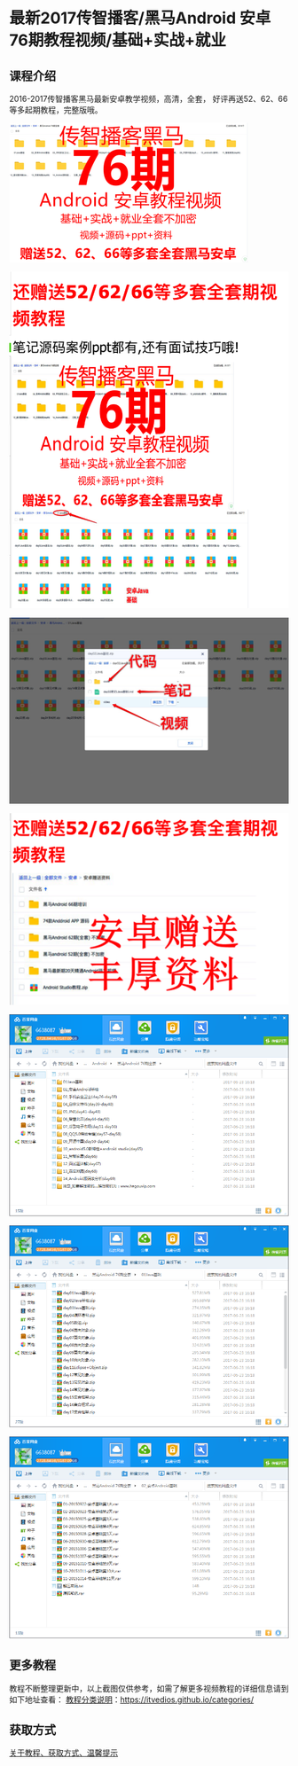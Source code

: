 # 最新2017传智播客/黑马Android 安卓76期教程视频/基础+实战+就业

## 课程介绍

2016-2017传智播客黑马最新安卓教学视频，高清，全套， 好评再送52、62、66等多起期教程，完整版哦。

![](img/黑马Android1.png)

![](img/黑马Android2.png)

![](img/黑马Android3.jpg)

![](img/黑马Android4.png)

![](img/黑马Android5.png)

![](img/黑马Android6.png)

![](img/黑马Android7.png)

## 更多教程

教程不断整理更新中，以上截图仅供参考，如需了解更多视频教程的详细信息请到如下地址查看：
[教程分类说明](https://itvedios.github.io/categories/)：<https://itvedios.github.io/categories/>

## 获取方式

[关于教程、获取方式、温馨提示](https://itvedios.github.io/about/)
